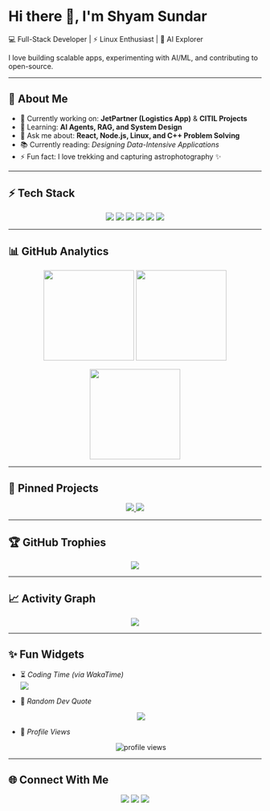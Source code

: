 # Hi there 👋, I'm Shyam Sundar  

💻 Full-Stack Developer | ⚡ Linux Enthusiast | 🤖 AI Explorer  

I love building scalable apps, experimenting with AI/ML, and contributing to open-source.  

---

## 🚀 About Me  
- 🔭 Currently working on: **JetPartner (Logistics App)** & **CITIL Projects**  
- 🌱 Learning: **AI Agents, RAG, and System Design**  
- 💬 Ask me about: **React, Node.js, Linux, and C++ Problem Solving**  
- 📚 Currently reading: *Designing Data-Intensive Applications*  
- ⚡ Fun fact: I love trekking and capturing astrophotography ✨  

---

## ⚡ Tech Stack  

<p align="center">
  <img src="https://img.shields.io/badge/C++-00599C?style=for-the-badge&logo=cplusplus&logoColor=white" />
  <img src="https://img.shields.io/badge/Python-3776AB?style=for-the-badge&logo=python&logoColor=white" />
  <img src="https://img.shields.io/badge/JavaScript-323330?style=for-the-badge&logo=javascript&logoColor=F7DF1E" />
  <img src="https://img.shields.io/badge/React-20232A?style=for-the-badge&logo=react&logoColor=61DAFB" />
  <img src="https://img.shields.io/badge/Node.js-339933?style=for-the-badge&logo=nodedotjs&logoColor=white" />
  <img src="https://img.shields.io/badge/Linux-FCC624?style=for-the-badge&logo=linux&logoColor=black" />
</p>

---

## 📊 GitHub Analytics  

<p align="center">
  <img src="https://github-readme-stats.vercel.app/api?username=SHYAMSUNDAR2396&show_icons=true&theme=radical&hide_border=true" height="180"/>
  <img src="https://github-readme-streak-stats.herokuapp.com/?user=SHYAMSUNDAR2396&theme=radical&hide_border=true" height="180"/>
</p>

<p align="center">
  <img src="https://github-readme-stats.vercel.app/api/top-langs/?username=SHYAMSUNDAR2396&layout=compact&theme=radical&hide_border=true" height="180"/>
</p>

---

## 📌 Pinned Projects  

<p align="center">
  <a href="https://github.com/SHYAMSUNDAR2396/JetPartner">
    <img src="https://github-readme-stats.vercel.app/api/pin/?username=SHYAMSUNDAR2396&repo=JetPartner&theme=radical" />
  </a>
  <a href="https://github.com/SHYAMSUNDAR2396/CITIL_Incubation">
    <img src="https://github-readme-stats.vercel.app/api/pin/?username=SHYAMSUNDAR2396&repo=CITIL_Incubation&theme=radical" />
  </a>
</p>

---

## 🏆 GitHub Trophies  

<p align="center">
  <img src="https://github-profile-trophy.vercel.app/?username=SHYAMSUNDAR2396&theme=radical&no-frame=true&no-bg=true&margin-w=15" />
</p>

---

## 📈 Activity Graph  

<p align="center">
  <img src="https://github-readme-activity-graph.vercel.app/graph?username=SHYAMSUNDAR2396&theme=radical&hide_border=true" />
</p>

---

## ✨ Fun Widgets  

- ⏳ *Coding Time (via WakaTime)*  
  <img src="https://github-readme-stats.vercel.app/api/wakatime?username=your_wakatime_username&theme=radical&hide_border=true" />  

- 🎯 *Random Dev Quote*  
  <p align="center"><img src="https://quotes-github-readme.vercel.app/api?type=horizontal&theme=radical" /></p>  

- 👀 *Profile Views*  
  <p align="center"><img src="https://komarev.com/ghpvc/?username=SHYAMSUNDAR2396&label=Profile%20views&color=ff69b4&style=flat" alt="profile views"/></p>  

---

## 🌐 Connect With Me  

<p align="center">
  <a href="https://linkedin.com/in/ShyamSundarM"><img src="https://img.shields.io/badge/-Shyam%20Sundar-blue?style=for-the-badge&logo=Linkedin&logoColor=white"/></a>
  <a href="https://github.com/SHYAMSUNDAR2396"><img src="https://img.shields.io/badge/-GitHub-333?style=for-the-badge&logo=github"/></a>
  <a href="mailto:yourmail@example.com"><img src="https://img.shields.io/badge/-Email-red?style=for-the-badge&logo=gmail&logoColor=white"/></a>
</p>
